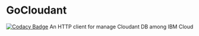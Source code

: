 # GoCloudant

[![Codacy Badge](https://api.codacy.com/project/badge/Grade/fd43da2034f245c9a7bd0f0bb71d714c)](https://www.codacy.com/manual/alessiosavi/GoCloudant?utm_source=github.com&amp;utm_medium=referral&amp;utm_content=alessiosavi/GoCloudant&amp;utm_campaign=Badge_Grade)
An HTTP client for manage Cloudant DB among IBM Cloud

